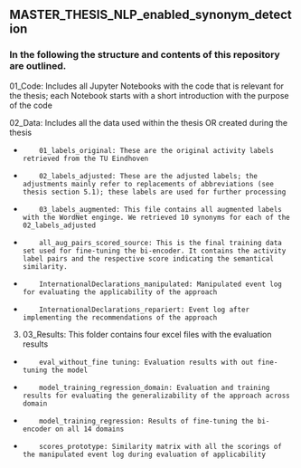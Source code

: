 ## MASTER_THESIS_NLP_enabled_synonym_detection

### In the following the structure and contents of this repository are outlined.

01_Code: Includes all Jupyter Notebooks with the code that is relevant for the thesis;
each Notebook starts with a short introduction with the purpose of the code
    
02_Data: Includes all the data used within the thesis OR created during the thesis
-         01_labels_original: These are the original activity labels retrieved from the TU Eindhoven
-         02_labels_adjusted: These are the adjusted labels; the adjustments mainly refer to replacements of abbreviations (see thesis section 5.1); these labels are used for further processing
-         03_labels_augmented: This file contains all augmented labels with the WordNet enginge. We retrieved 10 synonyms for each of the     02_labels_adjusted
-         all_aug_pairs_scored_source: This is the final training data set used for fine-tuning the bi-encoder. It contains the activity label pairs and the respective score indicating the semantical similarity.  
-         InternationalDeclarations_manipulated: Manipulated event log for evaluating the applicability of the approach
-         InternationalDeclarations_repariert: Event log after implementing the recommendations of the approach
          
3. 03_Results: This folder contains four excel files with the evaluation results
-         eval_without_fine tuning: Evaluation results with out fine-tuning the model
-         model_training_regression_domain: Evaluation and training results for evaluating the generalizability of the approach across domain
-         model_training_regression: Results of fine-tuning the bi-encoder on all 14 domains
-         scores_prototype: Similarity matrix with all the scorings of the manipulated event log during evaluation of applicability
          
